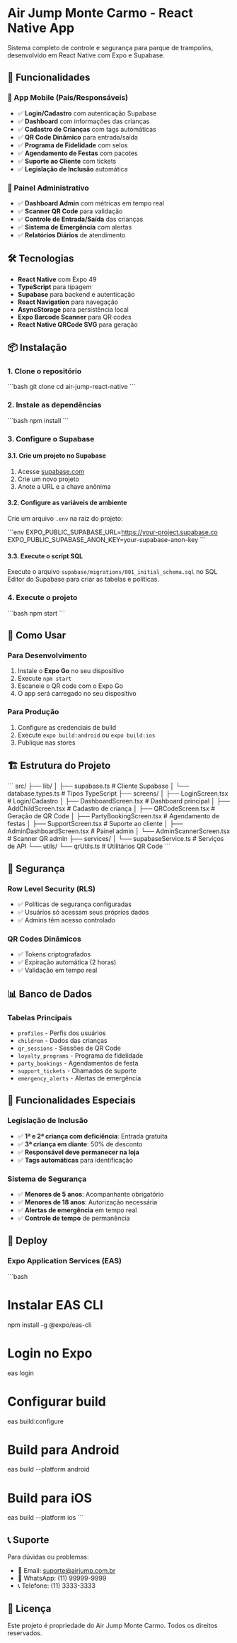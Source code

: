 # Air Jump Monte Carmo - React Native App

Sistema completo de controle e segurança para parque de trampolins, desenvolvido em React Native com Expo e Supabase.

## 🚀 Funcionalidades

### 📱 App Mobile (Pais/Responsáveis)
- ✅ **Login/Cadastro** com autenticação Supabase
- ✅ **Dashboard** com informações das crianças
- ✅ **Cadastro de Crianças** com tags automáticas
- ✅ **QR Code Dinâmico** para entrada/saída
- ✅ **Programa de Fidelidade** com selos
- ✅ **Agendamento de Festas** com pacotes
- ✅ **Suporte ao Cliente** com tickets
- ✅ **Legislação de Inclusão** automática

### 🔧 Painel Administrativo
- ✅ **Dashboard Admin** com métricas em tempo real
- ✅ **Scanner QR Code** para validação
- ✅ **Controle de Entrada/Saída** das crianças
- ✅ **Sistema de Emergência** com alertas
- ✅ **Relatórios Diários** de atendimento

## 🛠️ Tecnologias

- **React Native** com Expo 49
- **TypeScript** para tipagem
- **Supabase** para backend e autenticação
- **React Navigation** para navegação
- **AsyncStorage** para persistência local
- **Expo Barcode Scanner** para QR codes
- **React Native QRCode SVG** para geração

## 📦 Instalação

### 1. Clone o repositório
\`\`\`bash
git clone <repository-url>
cd air-jump-react-native
\`\`\`

### 2. Instale as dependências
\`\`\`bash
npm install
\`\`\`

### 3. Configure o Supabase

#### 3.1. Crie um projeto no Supabase
1. Acesse [supabase.com](https://supabase.com)
2. Crie um novo projeto
3. Anote a URL e a chave anônima

#### 3.2. Configure as variáveis de ambiente
Crie um arquivo `.env` na raiz do projeto:

\`\`\`env
EXPO_PUBLIC_SUPABASE_URL=https://your-project.supabase.co
EXPO_PUBLIC_SUPABASE_ANON_KEY=your-supabase-anon-key
\`\`\`

#### 3.3. Execute o script SQL
Execute o arquivo `supabase/migrations/001_initial_schema.sql` no SQL Editor do Supabase para criar as tabelas e políticas.

### 4. Execute o projeto
\`\`\`bash
npm start
\`\`\`

## 📱 Como Usar

### Para Desenvolvimento
1. Instale o **Expo Go** no seu dispositivo
2. Execute `npm start`
3. Escaneie o QR code com o Expo Go
4. O app será carregado no seu dispositivo

### Para Produção
1. Configure as credenciais de build
2. Execute `expo build:android` ou `expo build:ios`
3. Publique nas stores

## 🏗️ Estrutura do Projeto

\`\`\`
src/
├── lib/
│   ├── supabase.ts          # Cliente Supabase
│   └── database.types.ts    # Tipos TypeScript
├── screens/
│   ├── LoginScreen.tsx      # Login/Cadastro
│   ├── DashboardScreen.tsx  # Dashboard principal
│   ├── AddChildScreen.tsx   # Cadastro de criança
│   ├── QRCodeScreen.tsx     # Geração de QR Code
│   ├── PartyBookingScreen.tsx # Agendamento de festas
│   ├── SupportScreen.tsx    # Suporte ao cliente
│   ├── AdminDashboardScreen.tsx # Painel admin
│   └── AdminScannerScreen.tsx # Scanner QR admin
├── services/
│   └── supabaseService.ts   # Serviços de API
└── utils/
    └── qrUtils.ts          # Utilitários QR Code
\`\`\`

## 🔐 Segurança

### Row Level Security (RLS)
- ✅ Políticas de segurança configuradas
- ✅ Usuários só acessam seus próprios dados
- ✅ Admins têm acesso controlado

### QR Codes Dinâmicos
- ✅ Tokens criptografados
- ✅ Expiração automática (2 horas)
- ✅ Validação em tempo real

## 📊 Banco de Dados

### Tabelas Principais
- `profiles` - Perfis dos usuários
- `children` - Dados das crianças
- `qr_sessions` - Sessões de QR Code
- `loyalty_programs` - Programa de fidelidade
- `party_bookings` - Agendamentos de festa
- `support_tickets` - Chamados de suporte
- `emergency_alerts` - Alertas de emergência

## 🎯 Funcionalidades Especiais

### Legislação de Inclusão
- ✅ **1ª e 2ª criança com deficiência**: Entrada gratuita
- ✅ **3ª criança em diante**: 50% de desconto
- ✅ **Responsável deve permanecer na loja**
- ✅ **Tags automáticas** para identificação

### Sistema de Segurança
- ✅ **Menores de 5 anos**: Acompanhante obrigatório
- ✅ **Menores de 18 anos**: Autorização necessária
- ✅ **Alertas de emergência** em tempo real
- ✅ **Controle de tempo** de permanência

## 🚀 Deploy

### Expo Application Services (EAS)
\`\`\`bash
# Instalar EAS CLI
npm install -g @expo/eas-cli

# Login no Expo
eas login

# Configurar build
eas build:configure

# Build para Android
eas build --platform android

# Build para iOS
eas build --platform ios
\`\`\`

## 📞 Suporte

Para dúvidas ou problemas:
- 📧 Email: suporte@airjump.com.br
- 📱 WhatsApp: (11) 99999-9999
- 📞 Telefone: (11) 3333-3333

## 📄 Licença

Este projeto é propriedade do Air Jump Monte Carmo. Todos os direitos reservados.
